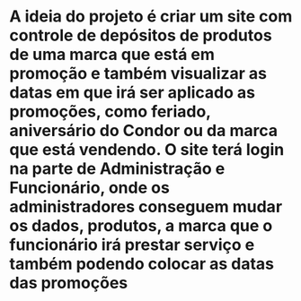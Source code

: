 # A ideia do projeto é criar um site com controle de depósitos de produtos de uma marca que está em promoção e também visualizar as datas em que irá ser aplicado as promoções, como feriado, aniversário do Condor ou da marca que está vendendo. O site terá login na parte de Administração e Funcionário, onde os administradores conseguem mudar os dados, produtos, a marca que o funcionário irá prestar serviço e também podendo colocar as datas das promoções
